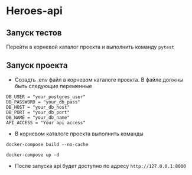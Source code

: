 #  Heroes-api


## Запуск тестов
Перейти в корневой каталог проекта и выполнить команду
```pytest```

## Запуск проекта
* Созадть .env файл в корневом каталоге проекта. В файле должны быть следующие переменные
```
DB_USER = "your_postgres_user"
DB_PASSWORD = "your_db_pass"
DB_HOST = "your_db_host"
DB_PORT = "your_db_port"
DB_NAME = "your_db_name"
API_ACCESS = "Your api access"
```
* В корневом каталоге проекта выполнить команды
```
docker-compose build --no-cache
```

```
docker-compose up -d
```
* После запуска api будет доступно по адресу `http://127.0.0.1:8000`

 
 





